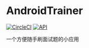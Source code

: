 # AndroidTrainer

[![CircleCI](https://circleci.com/gh/mahong978/AndroidTrainer.svg?style=svg)](https://circleci.com/gh/mahong978/AndroidTrainer) [![API](https://img.shields.io/badge/API-14%2B-brightgreen.svg?style=flat)](https://android-arsenal.com/api?level=14)

一个方便随手刷面试题的小应用
